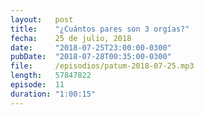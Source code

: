 ```yaml
---
layout:   post
title:    "¿Cuántos pares son 3 orgías?"
fecha:    25 de julio, 2018
date:     "2018-07-25T23:00:00-0300"
pubDate:  "2018-07-28T00:35:00-0300"
file:     /episodios/patum-2018-07-25.mp3
length:   57847822
episode:  11
duration: "1:00:15"
---
```

